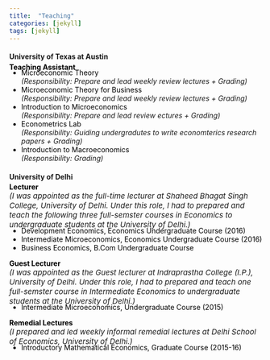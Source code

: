 ```yaml
---
title:  "Teaching"
categories: [jekyll]
tags: [jekyll]
---
```

<h4><strong><p>University of Texas at Austin</p></strong></h4>
<p style="margin-top:-15px;"><strong style="color:#000000;">Teaching Assistant</strong>
<!---
<br />(<a href="" target="_blank">Course evaluations</a>)</p>
-->
<ul style="margin-top:-20px;">
  <li style="color:#000000;">Microeconomic Theory</li>  <em>(Responsibility: Prepare and lead weekly review lectures + Grading)</em> 
  
  <li style="color:#000000;">Microeconomic Theory for Business </li> <em>(Responsibility: Prepare and lead weekly review lectures + Grading)</em> 
  
  <li style="color:#000000;">Introduction to Microeconomics </li> <em>(Responsibility: Prepare and lead review ectures + Grading)</em> 
  
  <li style="color:#000000;">Econometrics Lab </li>  <em> (Responsibility: Guiding undergradutes to write economterics research papers + Grading)</em> 
  
  <li style="color:#000000;">Introduction to Macroeconomics </li>  <em>(Responsibility: Grading)</em> 
</ul>   
</p>

<h4><strong><p style="margin-top:20px;">University of Delhi</p></strong></h4>
<p style="margin-top:-15px;"><strong style="color:#000000;">Lecturer</strong>  <br>
<em style="font-size:15px"> (I was appointed as the full-time lecturer at Shaheed Bhagat Singh College, University of Delhi. Under this role, I had to prepared and teach the following three full-semster courses in Economics to undergraduate students at the University of Delhi.)</em> </p>

<!---
<br />(<a href="" target="_blank">Course evaluations</a>)</p>
-->
<ul style="margin-top:-20px;">
  <li style="color:#000000;">Development Economics, Economics Undergraduate Course (2016)</li>
  <li style="color:#000000;">Intermediate Microeconomics, Economics Undergraduate Course (2016)</li>
  <li style="color:#000000;">Business Economics, B.Com Undergraduate Course</li>
</ul>

<p><strong style="color:#000000;">Guest Lecturer</strong><br>
<em style="font-size:15px">(I was appointed as the Guest lecturer at Indraprastha College (I.P.), University of Delhi. Under this role, I had to prepared and teach one full-semster course in Intermediate Economics to undergraduate students at the University of Delhi.)</em> </p> 

<!---
<br />(<a href="" target="_blank">Course evaluations</a>)</p>
-->
<ul style="margin-top:-20px;">
<li style="color:#000000;">Intermediate Microeconomics, Undergraduate Course (2015)</li>
</ul>

<p><strong style="color:#000000;">Remedial Lectures </strong> <br>
 <em style="font-size:15px">(I prepared and led weekly informal remedial lectures at Delhi School of Economics, University of Delhi.)</em>  </p>
 
<!---
<br />(<a href="" target="_blank">Course evaluations</a>)</p>
-->
<ul style="margin-top:-20px;">
<li style="color:#000000;">Introductory Mathematical Economics, Graduate Course (2015-16)</li>
</ul>




